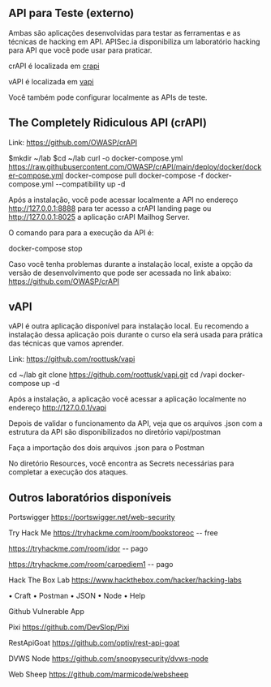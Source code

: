 ## API para Teste (externo)

Ambas são aplicações desenvolvidas para testar as ferramentas e as técnicas de hacking em API. 
APISec.ia disponibiliza um laboratório hacking para API que você pode usar para praticar. 

crAPI é localizada em [crapi](crapi.apisec.ai)<p>
vAPI é localizada em [vapi](vapi.apisec.ai)

Você também pode configurar localmente as APIs de teste. 


## The Completely Ridiculous API (crAPI)

Link: https://github.com/OWASP/crAPI

$mkdir ~/lab
$cd ~/lab
curl -o docker-compose.yml https://raw.githubusercontent.com/OWASP/crAPI/main/deploy/docker/docker-compose.yml
docker-compose pull
docker-compose -f docker-compose.yml --compatibility up -d

Após a instalação, você pode acessar localmente a API no endereço http://127.0.0.1:8888 para ter acesso a crAPI landing page ou http://127.0.0.1:8025 a aplicação crAPI Mailhog Server. 

O comando para para a execução da API é: 

docker-compose stop


Caso você tenha problemas durante a instalação local, existe a opção da versão de desenvolvimento que pode ser acessada no link abaixo:
https://github.com/OWASP/crAPI


## vAPI

vAPI é outra aplicação disponível para instalação local. Eu recomendo a instalação dessa aplicação pois durante o curso ela será usada para prática das técnicas que vamos aprender. 

Link: https://github.com/roottusk/vapi

cd ~/lab
git clone https://github.com/roottusk/vapi.git
cd /vapi
docker-compose up -d

Após a instalação, a aplicação você acessar a aplicação localmente no endereço http://127.0.0.1/vapi

Depois de validar o funcionamento da API, veja que os arquivos .json com a estrutura da API são disponibilizados no diretório vapi/postman



Faça a importação dos dois arquivos .json para o Postman



No diretório Resources, você encontra as Secrets necessárias para completar a execução dos ataques. 



## Outros laboratórios disponíveis 

Portswigger
https://portswigger.net/web-security


Try Hack Me
https://tryhackme.com/room/bookstoreoc -- free

https://tryhackme.com/room/idor -- pago

https://tryhackme.com/room/carpediem1 -- pago


Hack The Box Lab 
https://www.hackthebox.com/hacker/hacking-labs

• Craft
• Postman
• JSON
• Node
• Help

Github Vulnerable App

Pixi
https://github.com/DevSlop/Pixi

RestApiGoat
https://github.com/optiv/rest-api-goat

DVWS Node
https://github.com/snoopysecurity/dvws-node

Web Sheep
https://github.com/marmicode/websheep
